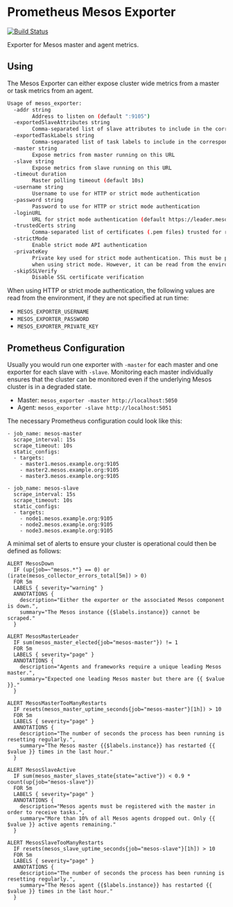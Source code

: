 # Prometheus Mesos Exporter

[![Build Status](https://travis-ci.org/mesosphere/mesos_exporter.svg?branch=master)](https://travis-ci.org/mesosphere/mesos_exporter)

Exporter for Mesos master and agent metrics.

## Using
The Mesos Exporter can either expose cluster wide metrics from a master or task
metrics from an agent.

```sh
Usage of mesos_exporter:
  -addr string
        Address to listen on (default ":9105")
  -exportedSlaveAttributes string
        Comma-separated list of slave attributes to include in the corresponding metric
  -exportedTaskLabels string
        Comma-separated list of task labels to include in the corresponding metric
  -master string
        Expose metrics from master running on this URL
  -slave string
        Expose metrics from slave running on this URL
  -timeout duration
        Master polling timeout (default 10s)
  -username string
        Username to use for HTTP or strict mode authentication
  -password string
        Password to use for HTTP or strict mode authentication
  -loginURL
        URL for strict mode authentication (default https://leader.mesos/acs/api/v1/auth/login).
  -trustedCerts string
        Comma-separated list of certificates (.pem files) trusted for requests to Mesos endpoints
  -strictMode
        Enable strict mode API authentication
  -privateKey
        Private key used for strict mode authentication. This must be provided
        when using strict mode. However, it can be read from the environment if the secret store is used. 
  -skipSSLVerify
        Disable SSL certificate verification
```

When using HTTP or strict mode authentication, the following values are read from the environment, if they are not specified at run time:
- `MESOS_EXPORTER_USERNAME`
- `MESOS_EXPORTER_PASSWORD`
- `MESOS_EXPORTER_PRIVATE_KEY`


## Prometheus Configuration

Usually you would run one exporter with `-master` for each master and one
exporter for each slave with `-slave`. Monitoring each master individually
ensures that the cluster can be monitored even if the underlying Mesos cluster
is in a degraded state.

- Master: `mesos_exporter -master http://localhost:5050`
- Agent: `mesos_exporter -slave http://localhost:5051`

The necessary Prometheus configuration could look like this:

```
- job_name: mesos-master
  scrape_interval: 15s
  scrape_timeout: 10s
  static_configs:
  - targets:
    - master1.mesos.example.org:9105
    - master2.mesos.example.org:9105
    - master3.mesos.example.org:9105

- job_name: mesos-slave
  scrape_interval: 15s
  scrape_timeout: 10s
  static_configs:
  - targets:
    - node1.mesos.example.org:9105
    - node2.mesos.example.org:9105
    - node3.mesos.example.org:9105
```


A minimal set of alerts to ensure your cluster is operational could then be defined
as follows:

```
ALERT MesosDown
  IF (up{job=~"mesos.*"} == 0) or (irate(mesos_collector_errors_total[5m]) > 0)
  FOR 5m
  LABELS { severity="warning" }
  ANNOTATIONS {
    description="Either the exporter or the associated Mesos component is down.",
    summary="The Mesos instance {{$labels.instance}} cannot be scraped."
  }

ALERT MesosMasterLeader
  IF sum(mesos_master_elected{job="mesos-master"}) != 1
  FOR 5m
  LABELS { severity="page" }
  ANNOTATIONS {
    description="Agents and frameworks require a unique leading Mesos master.",
    summary="Expected one leading Mesos master but there are {{ $value }}."
  }

ALERT MesosMasterTooManyRestarts
  IF resets(mesos_master_uptime_seconds{job="mesos-master"}[1h]) > 10
  FOR 5m
  LABELS { severity="page" }
  ANNOTATIONS {
    description="The number of seconds the process has been running is resetting regularly.",
    summary="The Mesos master {{$labels.instance}} has restarted {{ $value }} times in the last hour."
  }

ALERT MesosSlaveActive
  IF sum(mesos_master_slaves_state{state="active"}) < 0.9 * count(up{job="mesos-slave"})
  FOR 5m
  LABELS { severity="page" }
  ANNOTATIONS {
    description="Mesos agents must be registered with the master in order to receive tasks.",
    summary="More than 10% of all Mesos agents dropped out. Only {{ $value }} active agents remaining."
  }

ALERT MesosSlaveTooManyRestarts
  IF resets(mesos_slave_uptime_seconds{job="mesos-slave"}[1h]) > 10
  FOR 5m
  LABELS { severity="page" }
  ANNOTATIONS {
    description="The number of seconds the process has been running is resetting regularly.",
    summary="The Mesos agent {{$labels.instance}} has restarted {{ $value }} times in the last hour."
  }
```
